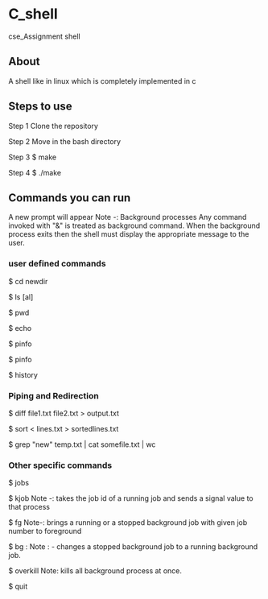 # C_shell
cse_Assignment shell

## About
A shell like in linux which is completely implemented in c

## Steps to use

Step 1 Clone the repository

Step 2 Move in the bash directory

Step 3 $ make

Step 4 $ ./make

## Commands you can run
A new prompt will appear
Note -: Background processes Any command invoked with "&" is treated as background command. 
When the background process exits then the shell must display the appropriate message to the user.

### user defined commands
$ cd newdir

$ ls [al]

$ pwd 

$ echo

$ pinfo

$ pinfo <pid>

$ history <num>
  
### Piping and Redirection

$ diff file1.txt file2.txt > output.txt

$ sort < lines.txt > sortedlines.txt

$ grep "new" temp.txt | cat somefile.txt | wc

### Other specific commands
$ jobs 

$ kjob <jobNumber> <signalNumber> 
Note -: takes the job id of a running job and
sends a signal value to that process
  
$ fg <jobNumber> 
Note-: brings a running or a stopped background job with given job
number to foreground
  
$ bg <jobNumber> : 
Note : - changes a stopped background job to a running background
job.
  
$ overkill
Note: kills all background process at once.

$ quit
